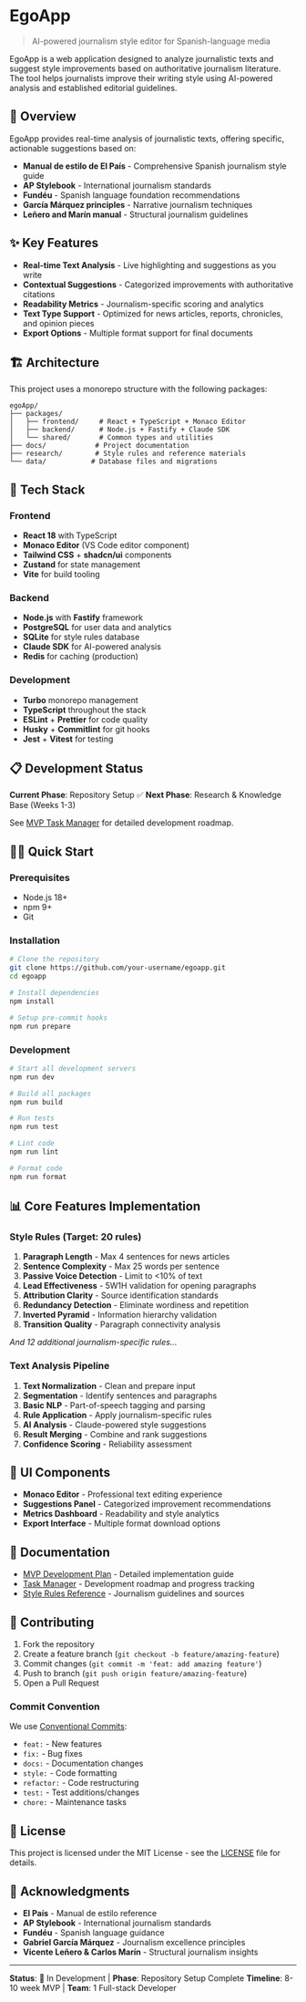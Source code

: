 # EgoApp

> AI-powered journalism style editor for Spanish-language media

EgoApp is a web application designed to analyze journalistic texts and suggest style improvements based on authoritative journalism literature. The tool helps journalists improve their writing style using AI-powered analysis and established editorial guidelines.

## 🎯 Overview

EgoApp provides real-time analysis of journalistic texts, offering specific, actionable suggestions based on:

- **Manual de estilo de El País** - Comprehensive Spanish journalism style guide
- **AP Stylebook** - International journalism standards
- **Fundéu** - Spanish language foundation recommendations
- **García Márquez principles** - Narrative journalism techniques
- **Leñero and Marín manual** - Structural journalism guidelines

## ✨ Key Features

- **Real-time Text Analysis** - Live highlighting and suggestions as you write
- **Contextual Suggestions** - Categorized improvements with authoritative citations
- **Readability Metrics** - Journalism-specific scoring and analytics
- **Text Type Support** - Optimized for news articles, reports, chronicles, and opinion pieces
- **Export Options** - Multiple format support for final documents

## 🏗️ Architecture

This project uses a monorepo structure with the following packages:

```
egoApp/
├── packages/
│   ├── frontend/     # React + TypeScript + Monaco Editor
│   ├── backend/      # Node.js + Fastify + Claude SDK
│   └── shared/       # Common types and utilities
├── docs/            # Project documentation
├── research/        # Style rules and reference materials
└── data/           # Database files and migrations
```

## 🚀 Tech Stack

### Frontend
- **React 18** with TypeScript
- **Monaco Editor** (VS Code editor component)
- **Tailwind CSS** + **shadcn/ui** components
- **Zustand** for state management
- **Vite** for build tooling

### Backend
- **Node.js** with **Fastify** framework
- **PostgreSQL** for user data and analytics
- **SQLite** for style rules database
- **Claude SDK** for AI-powered analysis
- **Redis** for caching (production)

### Development
- **Turbo** monorepo management
- **TypeScript** throughout the stack
- **ESLint** + **Prettier** for code quality
- **Husky** + **Commitlint** for git hooks
- **Jest** + **Vitest** for testing

## 📋 Development Status

**Current Phase**: Repository Setup ✅
**Next Phase**: Research & Knowledge Base (Weeks 1-3)

See [MVP Task Manager](docs/mvp_task_manager.md) for detailed development roadmap.

## 🏃‍♂️ Quick Start

### Prerequisites

- Node.js 18+
- npm 9+
- Git

### Installation

```bash
# Clone the repository
git clone https://github.com/your-username/egoapp.git
cd egoapp

# Install dependencies
npm install

# Setup pre-commit hooks
npm run prepare
```

### Development

```bash
# Start all development servers
npm run dev

# Build all packages
npm run build

# Run tests
npm run test

# Lint code
npm run lint

# Format code
npm run format
```

## 📊 Core Features Implementation

### Style Rules (Target: 20 rules)

1. **Paragraph Length** - Max 4 sentences for news articles
2. **Sentence Complexity** - Max 25 words per sentence
3. **Passive Voice Detection** - Limit to <10% of text
4. **Lead Effectiveness** - 5W1H validation for opening paragraphs
5. **Attribution Clarity** - Source identification standards
6. **Redundancy Detection** - Eliminate wordiness and repetition
7. **Inverted Pyramid** - Information hierarchy validation
8. **Transition Quality** - Paragraph connectivity analysis

*And 12 additional journalism-specific rules...*

### Text Analysis Pipeline

1. **Text Normalization** - Clean and prepare input
2. **Segmentation** - Identify sentences and paragraphs
3. **Basic NLP** - Part-of-speech tagging and parsing
4. **Rule Application** - Apply journalism-specific rules
5. **AI Analysis** - Claude-powered style suggestions
6. **Result Merging** - Combine and rank suggestions
7. **Confidence Scoring** - Reliability assessment

## 🎨 UI Components

- **Monaco Editor** - Professional text editing experience
- **Suggestions Panel** - Categorized improvement recommendations
- **Metrics Dashboard** - Readability and style analytics
- **Export Interface** - Multiple format download options

## 📖 Documentation

- [MVP Development Plan](docs/mvp_plan_egoApp_v2.md) - Detailed implementation guide
- [Task Manager](docs/mvp_task_manager.md) - Development roadmap and progress tracking
- [Style Rules Reference](research/) - Journalism guidelines and sources

## 🤝 Contributing

1. Fork the repository
2. Create a feature branch (`git checkout -b feature/amazing-feature`)
3. Commit changes (`git commit -m 'feat: add amazing feature'`)
4. Push to branch (`git push origin feature/amazing-feature`)
5. Open a Pull Request

### Commit Convention

We use [Conventional Commits](https://www.conventionalcommits.org/):

- `feat:` - New features
- `fix:` - Bug fixes
- `docs:` - Documentation changes
- `style:` - Code formatting
- `refactor:` - Code restructuring
- `test:` - Test additions/changes
- `chore:` - Maintenance tasks

## 📄 License

This project is licensed under the MIT License - see the [LICENSE](LICENSE) file for details.

## 🙏 Acknowledgments

- **El País** - Manual de estilo reference
- **AP Stylebook** - International journalism standards
- **Fundéu** - Spanish language guidance
- **Gabriel García Márquez** - Journalism excellence principles
- **Vicente Leñero & Carlos Marín** - Structural journalism insights

---

**Status**: 🚧 In Development | **Phase**: Repository Setup Complete
**Timeline**: 8-10 week MVP | **Team**: 1 Full-stack Developer